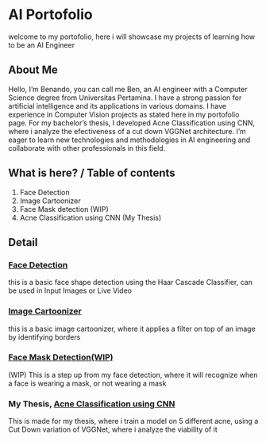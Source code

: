 # AI Portofolio
welcome to my portofolio, here i will showcase my projects of learning how to be an AI Engineer

## About Me
Hello, I’m Benando, you can call me Ben, an AI engineer with a Computer Science degree from Universitas Pertamina. I have a strong passion for artificial intelligence and its applications in various domains. I have experience in Computer Vision projects as stated here in my portofolio page. For my bachelor’s thesis, I developed Acne Classification using CNN, where i analyze the efectiveness of a cut down VGGNet architecture. I’m eager to learn new technologies and methodologies in AI engineering and collaborate with other professionals in this field.

## What is here? / Table of contents
1. Face Detection
2. Image Cartoonizer
3. Face Mask detection (WIP)
4. Acne Classification using CNN (My Thesis)

## Detail
### [Face Detection](https://github.com/Mbendo/Face-Detection)
this is a basic face shape detection using the Haar Cascade Classifier, can be used in Input Images or Live Video

### [Image Cartoonizer](https://github.com/Mbendo/Image-Cartoonizer)
this is a basic image cartoonizer, where it applies a filter on top of an image by identifying borders

### [Face Mask Detection(WIP)](https://github.com/Mbendo/Image-Cartoonizer)
(WIP)
This is a step up from my face detection, where it will recognize when a face is wearing a mask, or not wearing a mask

### My Thesis, [Acne Classification using CNN](https://github.com/Mbendo/DeteksiJerawat)
This is made for my thesis, where i train a model on 5 different acne, using a Cut Down variation of VGGNet, where i analyze the viability of it
